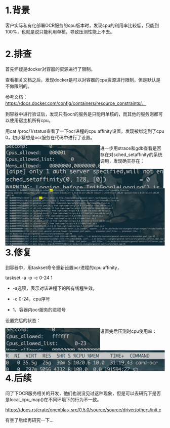 # 1.背景

客户实际私有化部署OCR服务的cpu版本时，发现cpu的利用率比较低，只能到100%，也就是说只能利用单核，导致压测性能上不去。



# 2.排查

首先怀疑是docker对容器的资源进行了限制。

查看相关文档之后，发现docker是可以对容器的cpu资源进行限制，但是默认是不做限制的。

参考文档：https://docs.docker.com/config/containers/resource_constraints/。

到容器中进行验证后，发现只有ocr的服务是只能用单核的，而其他的服务则都可以使用宿主机所有cpu。

用cat /proc/1/status查看了一下ocr进程的cpu affinity设置，发现被绑定到了cpu 0，初步猜想是ocr服务在代码中进行了设置。



<img src="images/image-20240928140750360.png" alt="image-20240928140750360" align='left' width="300" />



进一步用strace和gdb查看是否存在对sched_setaffinity的系统调用，发现确实存在：

<img src="images/image-20240928141230444.png" align='left' alt="image-20240928141230444" width="500" />



<img src="images/image-20240928141328711.png" alt="image-20240928141328711" width="800" align="left"/>



# 3.修复

到容器中，用taskset命令重新设置ocr进程的cpu affinity，

taskset -a -p -c 0-24 1

- -a选项，表示对该进程下的所有线程生效。

- -c 0-24，cpu序号

- 1，容器内ocr服务的进程号

设置完后的状态：

<img src="images/image-20240928141551374.png" alt="image-20240928141551374" width="300" align="left" />



设置完后压测时cpu使用率：

<img src="images/image-20240928141656686.png" alt="image-20240928141656686" width="600" align="left"/>



# 4.后续

问了下OCR服务相关的开发，他们也说没见过这种现象，但是可以去研究下是否是local_cpu_map()在不同环境下的行为不一致。

https://docs.rs/crate/openblas-src/0.5.0/source/source/driver/others/init.c

有空了后续再研究一下...